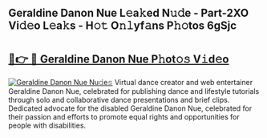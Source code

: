 ## Geraldine Danon Nue L𝚎a𝚔ed N𝚞𝚍e - Part-2XO Vi𝚍𝚎o L𝚎a𝚔s - H𝚘𝚝 O𝚗𝚕yf𝚊ns P𝚑𝚘tos 6gSjc

# <h2><a href="http://kf25sv.oniu.top/?m=Geraldine+Danon+Nue">🔗👉 🔴 Geraldine Danon Nue P𝚑ot𝚘𝚜 V𝚒d𝚎o</a></h2>

[![Geraldine Danon Nue Nu𝚍e𝚜](https://i.imgur.com/0qMVB7G.gif)](http://kf25sv.oniu.top/?m=Geraldine+Danon+Nue)
Virtual dance creator and web entertainer Geraldine Danon Nue, celebrated for publishing dance and lifestyle tutorials through solo and collaborative dance presentations and brief clips. Dedicated advocate for the disabled Geraldine Danon Nue, celebrated for their passion and efforts to promote equal rights and opportunities for people with disabilities.  
